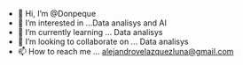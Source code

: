 - 👋 Hi, I’m @Donpeque
- 👀 I’m interested in ...Data analisys and AI
- 🌱 I’m currently learning ... Data analisys
- 💞️ I’m looking to collaborate on ... Data analisys
- 📫 How to reach me ... alejandrovelazquezluna@gmail.com

<!---
Donpeque/Donpeque is a ✨ special ✨ repository because its `README.md` (this file) appears on your GitHub profile.
You can click the Preview link to take a look at your changes.
--->
